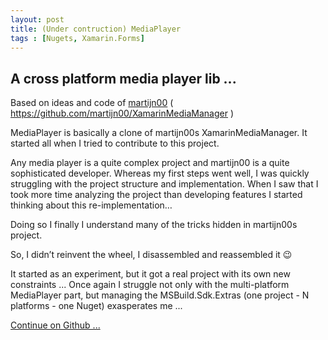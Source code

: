 ```yaml
---
layout: post
title: (Under contruction) MediaPlayer
tags : [Nugets, Xamarin.Forms]
---
```

## A cross platform media player lib ...       
Based on ideas and code of [martijn00](https://github.com/martijn00) ( https://github.com/martijn00/XamarinMediaManager )

MediaPlayer is basically a clone of martijn00s XamarinMediaManager. It started all when I tried to contribute to this project.    
  
Any media player is a quite complex project and martijn00 is a quite sophisticated developer. Whereas my first steps went well, I was quickly struggling with the project structure and implementation. When I saw that I took more time analyzing the project than developing features I started thinking about this re-implementation…    

Doing so I finally I understand many of the tricks hidden in martijn00s project.  
   
So, I didn’t reinvent the wheel, I disassembled and reassembled it 😉
  
It started as an experiment, but it got a real project with its own new constraints ... Once again I struggle not only with the multi-platform MediaPlayer part, but managing the MSBuild.Sdk.Extras (one project - N platforms - one Nuget) exasperates me ...

[Continue on Github ...](https://github.com/ZeProgFactory/MediaPlayer)
